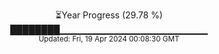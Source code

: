 <p align="center">
⏳Year Progress (29.78 %)<br>
████████▁▁▁▁▁▁▁▁▁▁▁▁▁▁▁▁▁▁▁▁▁▁ <br>
<sub>Updated: Fri, 19 Apr 2024 00:08:30 GMT</sub>
</p>

